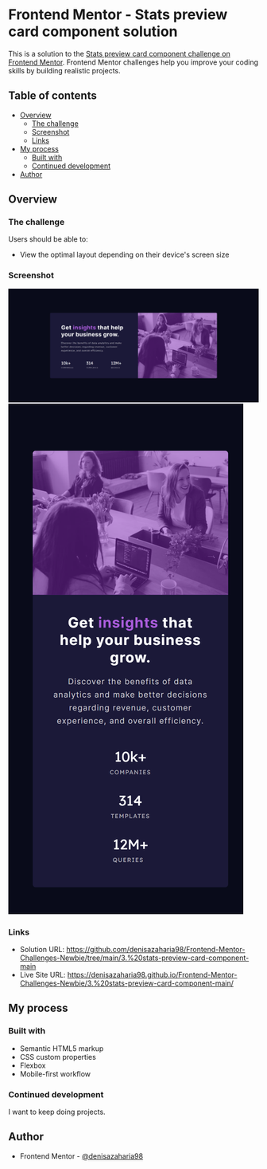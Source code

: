# Frontend Mentor - Stats preview card component solution

This is a solution to the [Stats preview card component challenge on Frontend Mentor](https://www.frontendmentor.io/challenges/stats-preview-card-component-8JqbgoU62). Frontend Mentor challenges help you improve your coding skills by building realistic projects. 

## Table of contents

- [Overview](#overview)
  - [The challenge](#the-challenge)
  - [Screenshot](#screenshot)
  - [Links](#links)
- [My process](#my-process)
  - [Built with](#built-with)
  - [Continued development](#continued-development)
- [Author](#author)

## Overview

### The challenge

Users should be able to:

- View the optimal layout depending on their device's screen size

### Screenshot

![1](./my_design/desktop-design.png)
![2](./my_design/mobile-design.png)

### Links

- Solution URL: https://github.com/denisazaharia98/Frontend-Mentor-Challenges-Newbie/tree/main/3.%20stats-preview-card-component-main
- Live Site URL: https://denisazaharia98.github.io/Frontend-Mentor-Challenges-Newbie/3.%20stats-preview-card-component-main/

## My process

### Built with

- Semantic HTML5 markup
- CSS custom properties
- Flexbox
- Mobile-first workflow

### Continued development

I want to keep doing projects.

## Author

- Frontend Mentor - [@denisazaharia98](https://www.frontendmentor.io/profile/denisazaharia98)
